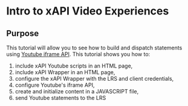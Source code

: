 # Intro to xAPI Video Experiences

## Purpose
This tutorial will allow you to see how to build and dispatch statements using 
[Youtube iframe API](https://developers.google.com/youtube/iframe_api_reference).
This tutorial shows you how to:
  1. include xAPI Youtube scripts in an HTML page,
  2. include xAPI Wrapper in an HTML page,
  3. configure the xAPI Wrapper with the LRS and client credentials,
  4. configure Youtube's iframe API,
  5. create and initialize content in a JAVASCRIPT file,
  6. send Youtube statements to the LRS
